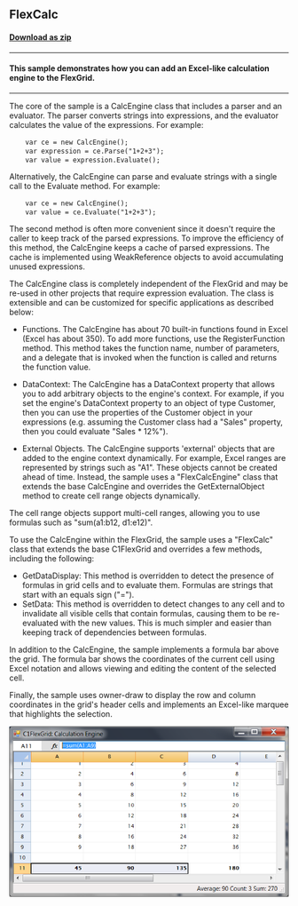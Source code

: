 ## FlexCalc
#### [Download as zip](https://grapecity.github.io/DownGit/#/home?url=https://github.com/GrapeCity/ComponentOne-WinForms-Samples/tree/master/NetFramework\FlexGrid\CS\FlexCalc\FlexCalc)
____
#### This sample demonstrates how you can add an Excel-like calculation engine to the FlexGrid.
____
The core of the sample is a CalcEngine class that includes a parser and an evaluator.
The parser converts strings into expressions, and the evaluator calculates the value of the expressions.
For example:

```
	var ce = new CalcEngine();
	var expression = ce.Parse("1+2+3");
	var value = expression.Evaluate();
```
Alternatively, the CalcEngine can parse and evaluate strings with a single call to the Evaluate method. For example:

```
	var ce = new CalcEngine();
	var value = ce.Evaluate("1+2+3");
```
The second method is often more convenient since it doesn't require the caller to keep track of the parsed expressions.
To improve the efficiency of this method, the CalcEngine keeps a cache of parsed expressions.
The cache is implemented using WeakReference objects to avoid accumulating unused expressions.

The CalcEngine class is completely independent of the FlexGrid and may be re-used in  other projects that require expression evaluation.
The class is extensible and can be customized for specific applications as described below:

* Functions. The CalcEngine has about 70 built-in functions found in Excel (Excel has about 350). To add more functions, use the RegisterFunction method.
   This method takes the function name, number of parameters, and a delegate that is invoked when the function is called and returns the function value.

* DataContext: The CalcEngine has a DataContext property that allows you to add arbitrary objects to the engine's context.
   For example, if you set the engine's DataContext property to an object of type Customer,
   then you can use the properties of the Customer object in your expressions (e.g. assuming the Customer class had a "Sales" property, then you could evaluate "Sales * 12%").

* External Objects. The CalcEngine supports 'external' objects that are added to the engine context dynamically.
   For example, Excel ranges are represented by strings such as "A1".
   These objects cannot be created ahead of time.
   Instead, the sample uses a "FlexCalcEngine" class that extends the base CalcEngine and overrides the GetExternalObject method to create cell range objects dynamically.

The cell range objects support multi-cell ranges, allowing you to use formulas such as "sum(a1:b12, d1:e12)".

To use the CalcEngine within the FlexGrid, the sample uses a "FlexCalc" class that extends the base C1FlexGrid and overrides a few methods, including the following:

* GetDataDisplay: This method is overridden to detect the presence of formulas in grid cells and to evaluate them. Formulas are strings that start with an equals sign ("=").
* SetData: This method is overridden to detect changes to any cell and to invalidate all visible cells that contain formulas, causing them to be re-evaluated with the new values.
   This is much simpler and easier than keeping track of dependencies between formulas.

In addition to the CalcEngine, the sample implements a formula bar above the grid.
The formula bar shows the coordinates of the current cell using Excel notation and allows viewing and editing the content of the selected cell.

Finally, the sample uses owner-draw to display the row and column coordinates in the grid's header cells and implements an Excel-like marquee that highlights the selection.

![screenshot](screenshot.PNG)
